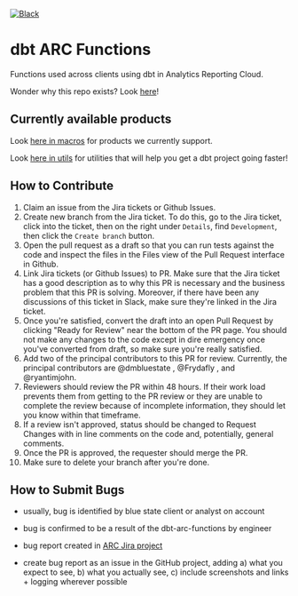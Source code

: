 [![Black](https://github.com/bsd/dbt-arc-functions/actions/workflows/python_black.yml/badge.svg)](https://github.com/bsd/dbt-arc-functions/actions/workflows/python_black.yml)

# dbt ARC Functions

Functions used across clients using dbt in Analytics Reporting Cloud.

Wonder why this repo exists? Look [here](https://bluestate.atlassian.net/wiki/spaces/ATeam/pages/2986049548/Technical+introduction+to+ARC#Data-transformation)!

## Currently available products

Look [here in macros](https://github.com/bsd/dbt-arc-functions/tree/main/macros) for products we currently support.

Look [here in utils](https://github.com/bsd/dbt-arc-functions/tree/main/utils) for utilities that will help you get a dbt project going faster!

## How to Contribute

1. Claim an issue from the Jira tickets or Github Issues.
2. Create new branch from the Jira ticket. To do this, go to the Jira ticket, click into the ticket, then on the right under `Details`, find `Development`, then click the `Create branch` button.
3. Open the pull request as a draft so that you can run tests against the code and inspect the files in the Files view of the Pull Request interface in Github.
4.  Link Jira tickets (or Github Issues) to PR. Make sure that the Jira ticket has a good description as to why this PR is necessary and the business problem that this PR is solving. Moreover, if there have been any discussions of this ticket in Slack, make sure they're linked in the Jira ticket.
5. Once you're satisfied, convert the draft into an open Pull Request by clicking "Ready for Review" near the bottom of the PR page. You should not make any changes to the code except in dire emergency once you've converted from draft, so make sure you're really satisfied.
6. Add two of the principal contributors to this PR for review. Currently, the principal contributors are @dmbluestate , @Frydafly , and @ryantimjohn.
7. Reviewers should review the PR within 48 hours. If their work load prevents them from getting to the PR review or they are unable to complete the review because of incomplete information, they should let you know within that timeframe.
8. If a review isn't approved, status should be changed to Request Changes with in line comments on the code and, potentially, general comments.
9. Once the PR is approved, the requester should merge the PR.
10. Make sure to delete your branch after you're done.

## How to Submit Bugs

* usually, bug is identified by blue state client or analyst on account

* bug is confirmed to be a result of the dbt-arc-functions by engineer

* bug report created in [ARC Jira project](https://bluestate.atlassian.net/jira/software/c/projects/ARC/boards/245?selectedIssue=ARC-753&quickFilter=580)

* create bug report as an issue in the GitHub project, adding a) what you expect to see, b) what you actually see, c) include screenshots and links + logging wherever possible
